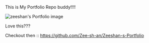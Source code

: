 This is My Portfolio Repo buddy!!!!

![zeeshan's Portfolio image](https://github.com/user-attachments/assets/2df08e73-26d0-4930-9717-4c90c3b4d79b)

Love this???


Checkout then ::
https://github.com/Zee-sh-an/Zeeshan-s-Portfolio
